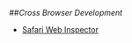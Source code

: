 ##_Cross Browser Development_

- [Safari Web Inspector](https://developer.apple.com/library/mac/documentation/AppleApplications/Conceptual/Safari_Developer_Guide/GettingStarted/GettingStarted.html)
